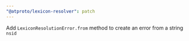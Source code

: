 ```yaml
---
"@atproto/lexicon-resolver": patch
---
```


Add `LexiconResolutionError.from` method to create an error from a string `nsid`

